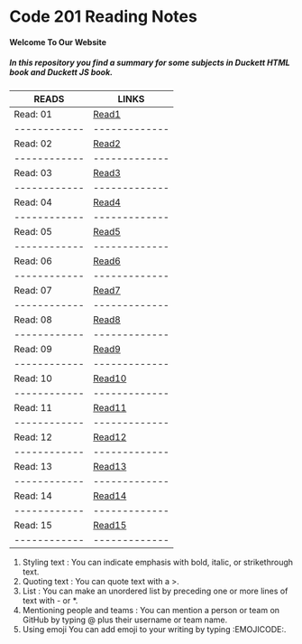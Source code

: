 # Code 201 Reading Notes


#### Welcome To Our Website
##### In this repository you find a summary for some subjects in *Duckett HTML book* and *Duckett JS book*.




READS        | LINKS
------------ | -------------
Read: 01  | [Read1](https://samahthwib.github.io/reading-notes/class-01)
------------ | -------------
Read: 02  | [Read2](https://samahthwib.github.io/reading-notes/class-02)
------------ | -------------
Read: 03  | [Read3]()
------------ | -------------
Read: 04  | [Read4]()
------------ | -------------
Read: 05  | [Read5]()
------------ | -------------
Read: 06  | [Read6]()
------------ | -------------
Read: 07  | [Read7]()
------------ | -------------
Read: 08  | [Read8]()
------------ | -------------
Read: 09  | [Read9]()
------------ | -------------
Read: 10  | [Read10]()
------------ | -------------
Read: 11  | [Read11]()
------------ | -------------
Read: 12  | [Read12]()
------------ | -------------
Read: 13  | [Read13]()
------------ | -------------
Read: 14  | [Read14]()
------------ | -------------
Read: 15  | [Read15]()
------------ | -------------



1. Styling text : You can indicate emphasis with bold, italic, or strikethrough text.
2. Quoting text : You can quote text with a >.
3. List : You can make an unordered list by preceding one or more lines of text with - or *.
4. Mentioning people and teams : You can mention a person or team on GitHub by typing @ plus their username or team name.
5. Using emoji You can add emoji to your writing by typing :EMOJICODE:.











